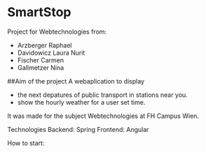 # SmartStop

Project for Webtechnologies from:

* Arzberger Raphael
* Davidowicz Laura Nurit
* Fischer Carmen
* Gallmetzer Nina

##Aim of the project
A webaplication to display 
* the next depatures of public transport in stations near you. 
* show the hourly weather for a user set time.

It was made for the subject Webtechnologies at FH Campus Wien.

Technologies
Backend: Spring
Frontend: Angular

How to start:
